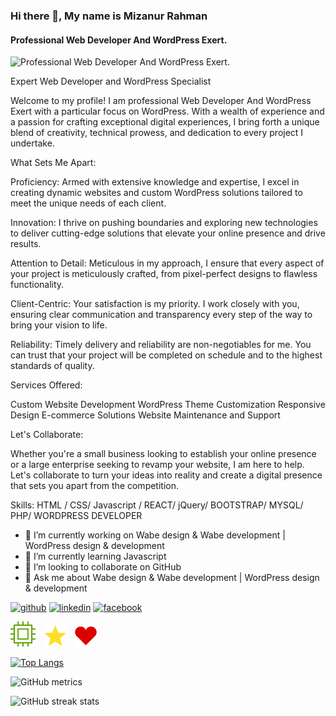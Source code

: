 ### Hi there 👋, My name is Mizanur Rahman
#### Professional Web Developer And WordPress Exert.
![Professional Web Developer And WordPress Exert.](https://arturssmirnovs.github.io/github-profile-readme-generator/images/banner.png)

Expert Web Developer and WordPress Specialist

Welcome to my profile! I am professional Web Developer And WordPress Exert with a particular focus on WordPress. With a wealth of experience and a passion for crafting exceptional digital experiences, I bring forth a unique blend of creativity, technical prowess, and dedication to every project I undertake.

What Sets Me Apart:

Proficiency: Armed with extensive knowledge and expertise, I excel in creating dynamic websites and custom WordPress solutions tailored to meet the unique needs of each client.

Innovation: I thrive on pushing boundaries and exploring new technologies to deliver cutting-edge solutions that elevate your online presence and drive results.

Attention to Detail: Meticulous in my approach, I ensure that every aspect of your project is meticulously crafted, from pixel-perfect designs to flawless functionality.

Client-Centric: Your satisfaction is my priority. I work closely with you, ensuring clear communication and transparency every step of the way to bring your vision to life.

Reliability: Timely delivery and reliability are non-negotiables for me. You can trust that your project will be completed on schedule and to the highest standards of quality.

Services Offered:

Custom Website Development
WordPress Theme Customization
Responsive Design
E-commerce Solutions
Website Maintenance and Support

Let's Collaborate:

Whether you're a small business looking to establish your online presence or a large enterprise seeking to revamp your website, I am here to help. Let's collaborate to turn your ideas into reality and create a digital presence that sets you apart from the competition.

Skills: HTML / CSS/ Javascript / REACT/ jQuery/ BOOTSTRAP/ MYSQL/ PHP/ WORDPRESS  DEVELOPER

- 🔭 I’m currently working on Wabe design & Wabe development | WordPress design & development  
- 🌱 I’m currently learning Javascript  
- 👯 I’m looking to collaborate on GitHub  
- 💬 Ask me about Wabe design & Wabe development | WordPress design & development  


[<img src='https://cdn.jsdelivr.net/npm/simple-icons@3.0.1/icons/github.svg' alt='github' height='40'>](https://github.com/https://github.com/DevMizanurRahman)  [<img src='https://cdn.jsdelivr.net/npm/simple-icons@3.0.1/icons/linkedin.svg' alt='linkedin' height='40'>](https://www.linkedin.com/in/https://www.linkedin.com/in/md-mizanur-rahman-80970a2bb//)  [<img src='https://cdn.jsdelivr.net/npm/simple-icons@3.0.1/icons/facebook.svg' alt='facebook' height='40'>](https://www.facebook.com/https://www.facebook.com/people/MD-Mizanur-Rahman/pfbid0NTurqFYwduYneTzDC883aMFYfKbrhzFDQuay3F5GZS1jc9DukKrPe4t68JNEvuFzl/)  

<a href='https://docs.github.com/en/developers'><img src='https://raw.githubusercontent.com/acervenky/animated-github-badges/master/assets/devbadge.gif' width='40' height='40'></a> <a href='https://stars.github.com/'><img src='https://raw.githubusercontent.com/acervenky/animated-github-badges/master/assets/starbadge.gif' width='35' height='35'></a> <a href='https://docs.github.com/en/github/supporting-the-open-source-community-with-github-sponsors'><img src='https://raw.githubusercontent.com/acervenky/animated-github-badges/master/assets/sponsorbadge.gif' width='35' height='35'></a> 

[![Top Langs](https://github-readme-stats.vercel.app/api/top-langs/?username=https://github.com/DevMizanurRahman)](https://github.com/anuraghazra/github-readme-stats)

![GitHub metrics](https://metrics.lecoq.io/https://github.com/DevMizanurRahman)  

![GitHub streak stats](https://streak-stats.demolab.com/?user=https://github.com/DevMizanurRahman)  

